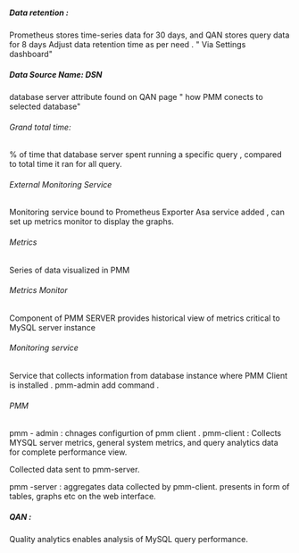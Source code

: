 ##### Data retention :
Prometheus stores time-series data for 30 days, and QAN stores query data for 8 days 
Adjust data retention time as per need . " Via Settings dashboard"

 
##### Data Source Name: DSN 

database server attribute found on QAN page
" how PMM conects to selected database"


###### Grand total time:
% of time that database server spent running a specific query , compared to total time it ran for all query.

###### External Monitoring Service 
Monitoring service bound to Prometheus Exporter 
Asa service added , can set up metrics monitor to display the graphs.

###### Metrics 
Series of data visualized in PMM

###### Metrics Monitor
Component of PMM SERVER provides historical view of metrics critical to MySQL server instance 

###### Monitoring service
Service that collects information from database instance where PMM Client is installed .
pmm-admin add command .

###### PMM 
pmm - admin : chnages configurtion of pmm client . 
pmm-client : Collects MYSQL server metrics, general system metrics, and query analytics data for complete performance view.

Collected data sent to pmm-server.

pmm -server : aggregates data collected by pmm-client. presents in form of tables, graphs etc on the web interface.

##### QAN :
Quality analytics enables analysis of MySQL query performance.
